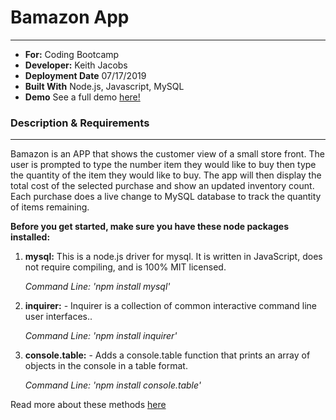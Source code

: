 # Bamazon App
---
- **For:** Coding Bootcamp
- **Developer:** Keith Jacobs
- **Deployment Date** 07/17/2019
- **Built With** Node.js, Javascript, MySQL
- **Demo**
See a full demo [here!](https://drive.google.com/file/d/1awa4uExyCQO3-ZZ78ymVNBef857CuDF_/view)


### Description & Requirements
---
Bamazon is an APP that shows the customer view of a small store front. The user is prompted to type the number item they would like to buy then type the quantity of the item they would like to buy. The app will then display the total cost of the selected purchase and show an updated inventory count. Each purchase does a live change to MySQL database to track the quantity of items remaining.

**Before you get started, make sure you have these node packages installed:**
1. **mysql:** This is a node.js driver for mysql. It is written in JavaScript, does not require compiling, and is 100% MIT licensed.

     *Command Line: 'npm install mysql'*

2. **inquirer:** - Inquirer is a collection of common interactive command line user interfaces..

     *Command Line: 'npm install inquirer'*

3. **console.table:** - Adds a console.table function that prints an array of objects in the console in a table format.

    *Command Line: 'npm install console.table'*


Read more about these methods [here](https://www.npmjs.com/)